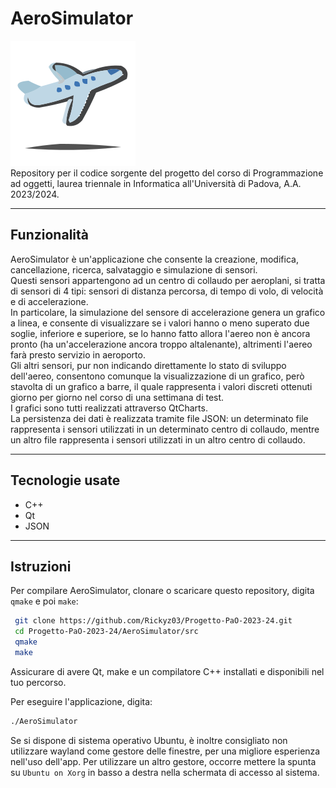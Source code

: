 # AeroSimulator
![Logo](./AeroSimulator/src/Assets/Icona.svg)
<br/>
Repository per il codice sorgente del progetto del corso di Programmazione ad oggetti, laurea triennale in Informatica all'Università di Padova, A.A. 2023/2024.

<hr/>

## Funzionalità
AeroSimulator è un'applicazione che consente la creazione, modifica, cancellazione, ricerca, salvataggio e simulazione di sensori.
<br/>
Questi sensori appartengono ad un centro di collaudo per aeroplani, si tratta di sensori di 4 tipi: sensori di distanza percorsa, di tempo di volo, di velocità e di accelerazione.
<br/>
In particolare, la simulazione del sensore di accelerazione genera un grafico a linea, e consente di visualizzare se i valori hanno o meno superato due soglie, inferiore e superiore, se lo hanno fatto allora l'aereo non è ancora pronto (ha un'accelerazione ancora troppo altalenante), altrimenti l'aereo farà presto servizio in aeroporto.
<br/>
Gli altri sensori, pur non indicando direttamente lo stato di sviluppo dell'aereo, consentono comunque la visualizzazione di un grafico, però stavolta di un grafico a barre, il quale rappresenta i valori discreti ottenuti giorno per giorno nel corso di una settimana di test.
<br/>
I grafici sono tutti realizzati attraverso QtCharts.
<br/>
La persistenza dei dati è realizzata tramite file JSON: un determinato file rappresenta i sensori utilizzati in un determinato centro di collaudo, mentre un altro file rappresenta i sensori utilizzati in un altro centro di collaudo.
<hr/>

## Tecnologie usate
* C++
* Qt
* JSON
<hr/>

## Istruzioni
Per compilare AeroSimulator, clonare o scaricare questo repository, digita `qmake` e poi `make`:

```bash
 git clone https://github.com/Rickyz03/Progetto-PaO-2023-24.git
 cd Progetto-PaO-2023-24/AeroSimulator/src
 qmake
 make
```

Assicurare di avere Qt, make e un compilatore C++ installati e disponibili nel tuo percorso.

Per eseguire l'applicazione, digita:

```bash
./AeroSimulator
```

Se si dispone di sistema operativo Ubuntu, è inoltre consigliato non utilizzare wayland come gestore delle finestre, per una migliore esperienza nell'uso dell'app. Per utilizzare un altro gestore, occorre mettere la spunta su `Ubuntu on Xorg` in basso a destra nella schermata di accesso al sistema.

